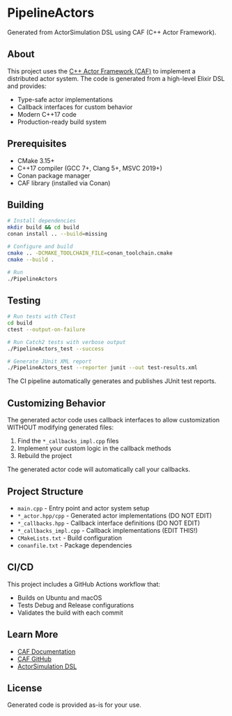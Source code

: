 # PipelineActors

Generated from ActorSimulation DSL using CAF (C++ Actor Framework).

## About

This project uses the [C++ Actor Framework (CAF)](https://actor-framework.org/) to implement
a distributed actor system. The code is generated from a high-level Elixir DSL and provides:

- Type-safe actor implementations
- Callback interfaces for custom behavior
- Modern C++17 code
- Production-ready build system

## Prerequisites

- CMake 3.15+
- C++17 compiler (GCC 7+, Clang 5+, MSVC 2019+)
- Conan package manager
- CAF library (installed via Conan)

## Building

```bash
# Install dependencies
mkdir build && cd build
conan install .. --build=missing

# Configure and build
cmake .. -DCMAKE_TOOLCHAIN_FILE=conan_toolchain.cmake
cmake --build .

# Run
./PipelineActors
```

## Testing

```bash
# Run tests with CTest
cd build
ctest --output-on-failure

# Run Catch2 tests with verbose output
./PipelineActors_test --success

# Generate JUnit XML report
./PipelineActors_test --reporter junit --out test-results.xml
```

The CI pipeline automatically generates and publishes JUnit test reports.

## Customizing Behavior

The generated actor code uses callback interfaces to allow customization WITHOUT
modifying generated files:

1. Find the `*_callbacks_impl.cpp` files
2. Implement your custom logic in the callback methods
3. Rebuild the project

The generated actor code will automatically call your callbacks.

## Project Structure

- `main.cpp` - Entry point and actor system setup
- `*_actor.hpp/cpp` - Generated actor implementations (DO NOT EDIT)
- `*_callbacks.hpp` - Callback interface definitions (DO NOT EDIT)
- `*_callbacks_impl.cpp` - Callback implementations (EDIT THIS!)
- `CMakeLists.txt` - Build configuration
- `conanfile.txt` - Package dependencies

## CI/CD

This project includes a GitHub Actions workflow that:
- Builds on Ubuntu and macOS
- Tests Debug and Release configurations
- Validates the build with each commit

## Learn More

- [CAF Documentation](https://actor-framework.readthedocs.io/)
- [CAF GitHub](https://github.com/actor-framework/actor-framework)
- [ActorSimulation DSL](https://github.com/yourusername/gen_server_virtual_time)

## License

Generated code is provided as-is for your use.
